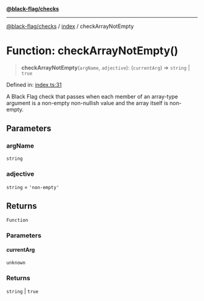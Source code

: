 [**@black-flag/checks**](../../README.md)

***

[@black-flag/checks](../../README.md) / [index](../README.md) / checkArrayNotEmpty

# Function: checkArrayNotEmpty()

> **checkArrayNotEmpty**(`argName`, `adjective`): (`currentArg`) => `string` \| `true`

Defined in: [index.ts:31](https://github.com/Xunnamius/black-flag/blob/1b1b5b597cf8302c1cc5affdd2e1dd9189034907/packages/checks/src/index.ts#L31)

A Black Flag check that passes when each member of an array-type argument
is a non-empty non-nullish value and the array itself is non-empty.

## Parameters

### argName

`string`

### adjective

`string` = `'non-empty'`

## Returns

`Function`

### Parameters

#### currentArg

`unknown`

### Returns

`string` \| `true`
